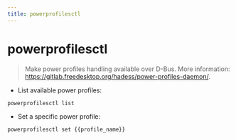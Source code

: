 ```yaml
---
title: powerprofilesctl
---
```

# powerprofilesctl

> Make power profiles handling available over D-Bus.
> More information: <https://gitlab.freedesktop.org/hadess/power-profiles-daemon/>.

- List available power profiles:

`powerprofilesctl list`

- Set a specific power profile:

`powerprofilesctl set {{profile_name}}`
